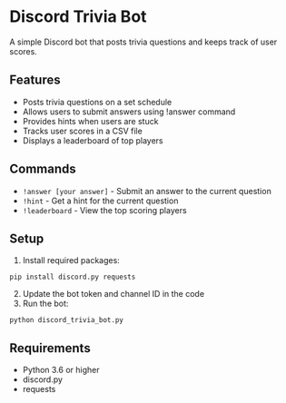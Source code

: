 # Discord Trivia Bot

A simple Discord bot that posts trivia questions and keeps track of user scores.

## Features

- Posts trivia questions on a set schedule
- Allows users to submit answers using !answer command
- Provides hints when users are stuck
- Tracks user scores in a CSV file
- Displays a leaderboard of top players

## Commands

- `!answer [your answer]` - Submit an answer to the current question
- `!hint` - Get a hint for the current question
- `!leaderboard` - View the top scoring players

## Setup

1. Install required packages:
```
pip install discord.py requests
```

2. Update the bot token and channel ID in the code
3. Run the bot:
```
python discord_trivia_bot.py
```

## Requirements

- Python 3.6 or higher
- discord.py
- requests
